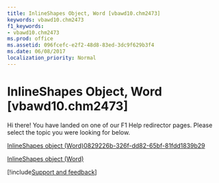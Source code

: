 ```yaml
---
title: InlineShapes Object, Word [vbawd10.chm2473]
keywords: vbawd10.chm2473
f1_keywords:
- vbawd10.chm2473
ms.prod: office
ms.assetid: 096fcefc-e2f2-48d8-83ed-3dc9f629b3f4
ms.date: 06/08/2017
localization_priority: Normal
---
```



# InlineShapes Object, Word [vbawd10.chm2473]

Hi there! You have landed on one of our F1 Help redirector pages. Please select the topic you were looking for below.

[InlineShapes object (Word)0829226b-326f-dd82-65bf-81fdd1839b29](https://msdn.microsoft.com/library/0829226b-326f-dd82-65bf-81fdd1839b29%28Office.15%29.aspx)

[InlineShapes object (Word)](https://msdn.microsoft.com/library/88c632b2-80de-c96a-8879-a98461b38bd0%28Office.15%29.aspx)

[!include[Support and feedback](~/includes/feedback-boilerplate.md)]